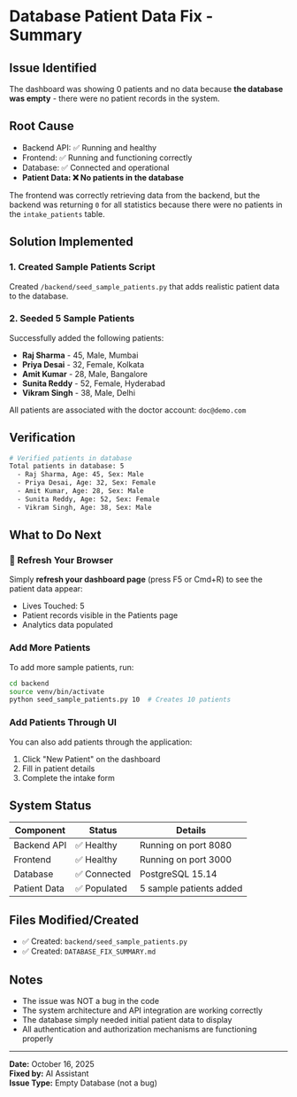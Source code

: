 # Database Patient Data Fix - Summary

## Issue Identified
The dashboard was showing 0 patients and no data because **the database was empty** - there were no patient records in the system.

## Root Cause
- Backend API: ✅ Running and healthy
- Frontend: ✅ Running and functioning correctly
- Database: ✅ Connected and operational
- **Patient Data: ❌ No patients in the database**

The frontend was correctly retrieving data from the backend, but the backend was returning `0` for all statistics because there were no patients in the `intake_patients` table.

## Solution Implemented

### 1. Created Sample Patients Script
Created `/backend/seed_sample_patients.py` that adds realistic patient data to the database.

### 2. Seeded 5 Sample Patients
Successfully added the following patients:
- **Raj Sharma** - 45, Male, Mumbai
- **Priya Desai** - 32, Female, Kolkata
- **Amit Kumar** - 28, Male, Bangalore
- **Sunita Reddy** - 52, Female, Hyderabad
- **Vikram Singh** - 38, Male, Delhi

All patients are associated with the doctor account: `doc@demo.com`

## Verification

```bash
# Verified patients in database
Total patients in database: 5
  - Raj Sharma, Age: 45, Sex: Male
  - Priya Desai, Age: 32, Sex: Female
  - Amit Kumar, Age: 28, Sex: Male
  - Sunita Reddy, Age: 52, Sex: Female
  - Vikram Singh, Age: 38, Sex: Male
```

## What to Do Next

### 🔄 Refresh Your Browser
Simply **refresh your dashboard page** (press F5 or Cmd+R) to see the patient data appear:
- Lives Touched: 5
- Patient records visible in the Patients page
- Analytics data populated

### Add More Patients
To add more sample patients, run:
```bash
cd backend
source venv/bin/activate
python seed_sample_patients.py 10  # Creates 10 patients
```

### Add Patients Through UI
You can also add patients through the application:
1. Click "New Patient" on the dashboard
2. Fill in patient details
3. Complete the intake form

## System Status

| Component | Status | Details |
|-----------|--------|---------|
| Backend API | ✅ Healthy | Running on port 8080 |
| Frontend | ✅ Healthy | Running on port 3000 |
| Database | ✅ Connected | PostgreSQL 15.14 |
| Patient Data | ✅ Populated | 5 sample patients added |

## Files Modified/Created
- ✅ Created: `backend/seed_sample_patients.py`
- ✅ Created: `DATABASE_FIX_SUMMARY.md`

## Notes
- The issue was NOT a bug in the code
- The system architecture and API integration are working correctly
- The database simply needed initial patient data to display
- All authentication and authorization mechanisms are functioning properly

---

**Date:** October 16, 2025  
**Fixed by:** AI Assistant  
**Issue Type:** Empty Database (not a bug)

